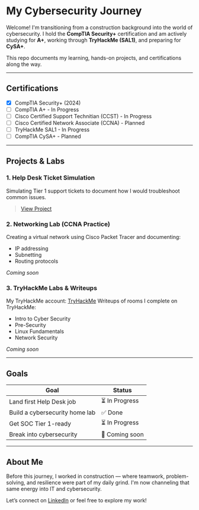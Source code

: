 # My Cybersecurity Journey

Welcome! I'm transitioning from a construction background into the world of cybersecurity. I hold the **CompTIA Security+** certification and am actively studying for **A+**, working through **TryHackMe (SAL1)**, and preparing for **CySA+**.

This repo documents my learning, hands-on projects, and certifications along the way.

---

## Certifications

- [x] CompTIA Security+ (2024)
- [ ] CompTIA A+ - In Progress
- [ ] Cisco Certified Support Technitian (CCST) - In Progress
- [ ] Cisco Certified Network Associate (CCNA) - Planned
- [ ] TryHackMe SAL1 - In Progress
- [ ] CompTIA CySA+ - Planned

---

## Projects & Labs

### 1. Help Desk Ticket Simulation
Simulating Tier 1 support tickets to document how I would troubleshoot common issues.
> [View Project](https://github.com/yourusername/help-desk-ticket-simulation)

### 2. Networking Lab (CCNA Practice)
Creating a virtual network using Cisco Packet Tracer and documenting:
- IP addressing
- Subnetting
- Routing protocols

_Coming soon_

### 3. TryHackMe Labs & Writeups
My TryHackMe account: [TryHackMe](https://tryhackme.com/p/s1..) 
Writeups of rooms I complete on TryHackMe:
- Intro to Cyber Security
- Pre-Security
- Linux Fundamentals
- Network Security

_Coming soon_

---

## Goals

| Goal | Status |
|------|--------|
| Land first Help Desk job | ⏳ In Progress |
| Build a cybersecurity home lab | ✅ Done |
| Get SOC Tier 1-ready | ⏳ In Progress |
| Break into cybersecurity | 🚀 Coming soon |

---

## About Me

Before this journey, I worked in construction — where teamwork, problem-solving, and resilience were part of my daily grind. I'm now channeling that same energy into IT and cybersecurity.

Let’s connect on [LinkedIn](https://www.linkedin.com/in/stefan-piatek-2a8a002a1/) or feel free to explore my work!
